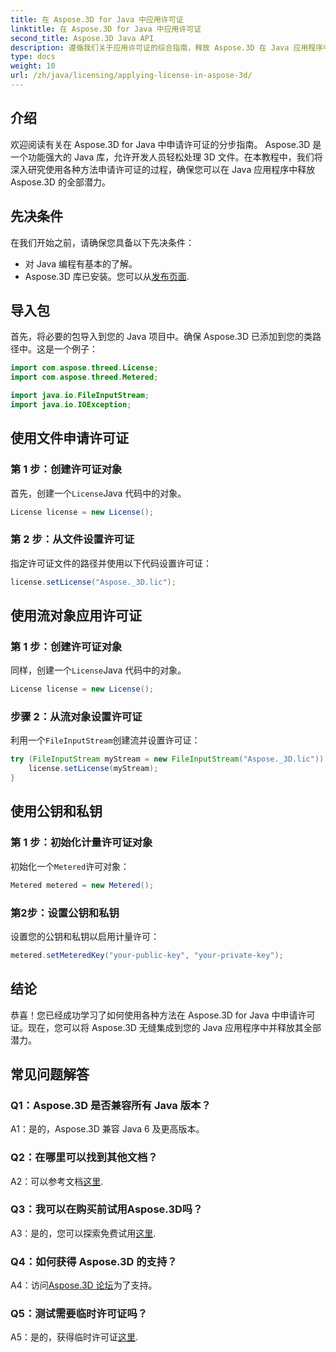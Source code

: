 ```yaml
---
title: 在 Aspose.3D for Java 中应用许可证
linktitle: 在 Aspose.3D for Java 中应用许可证
second_title: Aspose.3D Java API
description: 遵循我们关于应用许可证的综合指南，释放 Aspose.3D 在 Java 应用程序中的全部潜力。
type: docs
weight: 10
url: /zh/java/licensing/applying-license-in-aspose-3d/
---
```

## 介绍

欢迎阅读有关在 Aspose.3D for Java 中申请许可证的分步指南。 Aspose.3D 是一个功能强大的 Java 库，允许开发人员轻松处理 3D 文件。在本教程中，我们将深入研究使用各种方法申请许可证的过程，确保您可以在 Java 应用程序中释放 Aspose.3D 的全部潜力。

## 先决条件

在我们开始之前，请确保您具备以下先决条件：

- 对 Java 编程有基本的了解。
-  Aspose.3D 库已安装。您可以从[发布页面](https://releases.aspose.com/3d/java/).

## 导入包

首先，将必要的包导入到您的 Java 项目中。确保 Aspose.3D 已添加到您的类路径中。这是一个例子：

```java
import com.aspose.threed.License;
import com.aspose.threed.Metered;

import java.io.FileInputStream;
import java.io.IOException;
```

## 使用文件申请许可证

### 第 1 步：创建许可证对象

首先，创建一个`License`Java 代码中的对象。

```java
License license = new License();
```

### 第 2 步：从文件设置许可证

指定许可证文件的路径并使用以下代码设置许可证：

```java
license.setLicense("Aspose._3D.lic");
```

## 使用流对象应用许可证

### 第 1 步：创建许可证对象

同样，创建一个`License`Java 代码中的对象。

```java
License license = new License();
```

### 步骤 2：从流对象设置许可证

利用一个`FileInputStream`创建流并设置许可证：

```java
try (FileInputStream myStream = new FileInputStream("Aspose._3D.lic")) {
    license.setLicense(myStream);
}
```

## 使用公钥和私钥

### 第 1 步：初始化计量许可证对象

初始化一个`Metered`许可对象：

```java
Metered metered = new Metered();
```

### 第2步：设置公钥和私钥

设置您的公钥和私钥以启用计量许可：

```java
metered.setMeteredKey("your-public-key", "your-private-key");
```

## 结论

恭喜！您已经成功学习了如何使用各种方法在 Aspose.3D for Java 中申请许可证。现在，您可以将 Aspose.3D 无缝集成到您的 Java 应用程序中并释放其全部潜力。

## 常见问题解答

### Q1：Aspose.3D 是否兼容所有 Java 版本？

A1：是的，Aspose.3D 兼容 Java 6 及更高版本。

### Q2：在哪里可以找到其他文档？

 A2：可以参考文档[这里](https://reference.aspose.com/3d/java/).

### Q3：我可以在购买前试用Aspose.3D吗？

 A3：是的，您可以探索免费试用[这里](https://releases.aspose.com/).

### Q4：如何获得 Aspose.3D 的支持？

 A4：访问[Aspose.3D 论坛](https://forum.aspose.com/c/3d/18)为了支持。

### Q5：测试需要临时许可证吗？

 A5：是的，获得临时许可证[这里](https://purchase.aspose.com/temporary-license/).